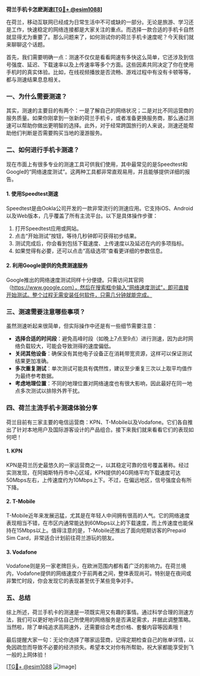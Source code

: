 **荷兰手机卡怎麽測速[[TG💪+ @esim1088](https://t.me/s/esim1088)]**

在荷兰，移动互联网已经成为日常生活中不可或缺的一部分。无论是旅游、学习还是工作，快速稳定的网络连接都是大家关注的重点。而选择一款合适的手机卡自然就显得尤为重要了。那么问题来了，如何测试你的荷兰手机卡速度呢？今天我们就来聊聊这个话题。

首先，我们需要明确一点：测速不仅仅是看看网速有多快这么简单，它还涉及到信号强度、延迟、下载速率以及上传速率等多个方面。这些因素共同决定了你在使用手机时的真实体验。比如，在线视频播放是否流畅、游戏过程中有没有卡顿等等，都与测速结果息息相关。

### **一、为什么需要测速？**

其实，测速的主要目的有两个：一是了解自己的网络状况；二是对比不同运营商的服务质量。如果你刚拿到一张新的荷兰手机卡，或者准备更换服务商，那么通过测速可以帮助你做出更明智的选择。此外，对于经常跨国旅行的人来说，测速还能帮助他们判断是否需要购买当地的漫游服务。

### **二、如何进行手机卡测速？**

现在市面上有很多专业的测速工具可供我们使用，其中最常见的是Speedtest和Google的“网络速度测试”。这两种工具都非常直观易用，并且能够提供详细的报告。

#### **1. 使用Speedtest测速**
Speedtest是由Ookla公司开发的一款非常流行的测速应用。它支持iOS、Android以及Web版本，几乎覆盖了所有主流平台。以下是具体操作步骤：

1. 打开Speedtest应用或网站。
2. 点击“开始测试”按钮，等待几秒钟即可获得初步结果。
3. 测试完成后，你会看到包括下载速度、上传速度以及延迟在内的多项指标。
4. 如果觉得有必要，还可以点击“高级选项”查看更详细的参数信息。

#### **2. 利用Google提供的免费测速服务**
Google推出的网络速度测试同样十分便捷。只需访问其官网（https://www.google.com），然后在搜索框中输入“网络速度测试”，即可直接开始测试。整个过程无需安装任何软件，只需几分钟就能完成。

### **三、测速需要注意哪些事项？**

虽然测速听起来很简单，但实际操作中还是有一些细节需要注意：

- **选择合适的时间段**：避免高峰时段（如晚上7点至9点）进行测速，因为此时网络负载较大，可能会导致测得的速度偏低。
- **关闭其他设备**：确保没有其他电子设备正在消耗带宽资源，这样可以保证测试结果更加准确。
- **多次重复测试**：单次测试可能具有偶然性，建议至少重复三次以上取平均值作为最终参考数据。
- **考虑地理位置**：不同的地理位置对网络速度也有很大影响，因此最好在同一地点多次测试以排除外界干扰。

### **四、荷兰主流手机卡测速体验分享**

荷兰目前有三家主要的电信运营商：KPN、T-Mobile以及Vodafone。它们各自推出了针对本地用户及国际游客设计的产品组合。接下来我们就来看看它们的表现如何吧！

#### **1. KPN**
KPN是荷兰历史最悠久的一家运营商之一，以其稳定可靠的信号覆盖著称。经过实测发现，在阿姆斯特丹市中心区域，KPN提供的4G网络平均下载速度可达50Mbps左右，上传速度约为10Mbps上下。不过，在偏远地区，信号强度会有所下降。

#### **2. T-Mobile**
T-Mobile近年来发展迅猛，尤其是在年轻人中间拥有很高的人气。它的网络速度表现相当不错，在市区内通常能达到60Mbps以上的下载速度，而上传速度也能保持在15Mbps以上。值得注意的是，T-Mobile还推出了面向短期访客的Prepaid Sim Card，非常适合计划前往荷兰游玩的朋友。

#### **3. Vodafone**
Vodafone则是另一家老牌巨头，在欧洲范围内都有着广泛的影响力。在荷兰境内，Vodafone提供的网络速度介于前两者之间，整体表现尚可。特别是在夜间或非繁忙时段，你会发现它的表现甚至优于某些竞争对手。

### **五、总结**

综上所述，荷兰手机卡的测速是一项既实用又有趣的事情。通过科学合理的测速方法，我们可以更好地评估自己所使用的网络服务是否满足需求，并据此调整策略。当然啦，除了单纯追求高网速外，还需要综合考虑价格、套餐内容等因素哦！

最后提醒大家一句：无论你选择了哪家运营商，记得定期检查自己的账单详情，以免因疏忽而导致不必要的经济损失。希望本文对你有所帮助，祝大家都能享受到飞一般的上网体验！

[[TG💪+ @esim1088](https://t.me/s/esim1088) ![Image](https://i.postimg.cc/4NQfJmqS/Snipaste-2025-05-13-00-14-12.png)]